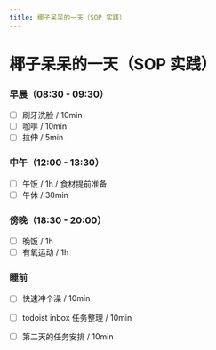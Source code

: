 ```yaml
---
title: 椰子呆呆的一天（SOP 实践）
---
```


# 椰子呆呆的一天（SOP 实践）

### 早晨（08:30 -  09:30）

- [ ] 刷牙洗脸 / 10min
- [ ] 咖啡 / 10min
- [ ] 拉伸 / 5min

### 中午（12:00 - 13:30）

- [ ] 午饭 / 1h / 食材提前准备
- [ ] 午休 / 30min

### 傍晚（18:30 -  20:00）

- [ ] 晚饭 / 1h
- [ ] 有氧运动 / 1h

### 睡前

- [ ] 快速冲个澡 / 10min
- [ ] todoist inbox 任务整理 / 10min
- [ ] 第二天的任务安排 / 10min

